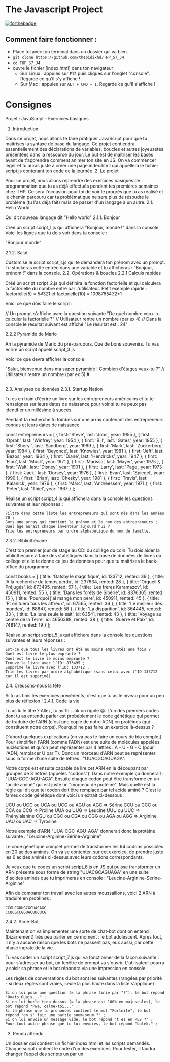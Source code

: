 # The Javascript Project

[![forthebadge](https://forthebadge.com/images/badges/made-with-javascript.svg)](https://forthebadge.com)


## Comment faire fonctionner :
* Place toi avec ton terminal dans un dossier qui va bien.
* `git clone https://github.com/thebidixhd/THP_S7_J4`
* `cd THP_S7_J4`
* ouvre le fichier [index.html] dans ton navigateur
  * Sur Linux : appuies sur `F12` puis cliques sur l'onglet "console". Regarde ce qu'il s'y affiche !
  * Sur Mac : appuies sur `ALT + CMD + I`. Regarde ce qu'il s'affiche !


# Consignes

Projet : JavaScript - Exercices basiques

1. Introduction

Dans ce projet, nous allons te faire pratiquer JavaScript pour que tu maîtrises la syntaxe de base du langage. Ce projet contiendra essentiellement des déclarations de variables, boucles et autres joyeusetés présentées dans la ressource du jour. Le but est de maitriser les bases avant de t'apprendre comment animer ton site en JS. On va commencer léger et tu auras juste à créer une page index.html qui appellera le fichier script.js contenant ton code de la journée.
2. Le projet

Pour ce projet, nous allons reprendre des exercices basiques de programmation que tu as déjà effectués pendant tes premières semaines chez THP. Ce sera l'occasion pour toi de voir le progrès que tu as réalisé et le chemin parcouru car ta problématique ne sera plus de résoudre le problème (tu l'as déja fait) mais de passer d'un langage à un autre.
2.1. Hello World

Qui dit nouveau langage dit "Hello world"
2.1.1. Bonjour

Créé un script script_1.js qui affichera "Bonjour, monde !" dans la console. Voici les lignes que tu dois voir dans ta console :

"Bonjour monde"

2.1.2. Salut

Customise le script script_1.js qui te demandera ton prénom avec un prompt. Tu stockeras cette entrée dans une variable et tu afficheras : "Bonjour, prénom !" dans la console.
2.2. Opérations & boucles
2.2.1 Calculs rapides

Créé un script script_2.js qui définira la fonction factorielle et qui calculera la factorielle du nombre entré par l'utilisateur. Petit exemple rapide : factorielle(5) = 5*4*3*2*1 et factorielle(10) = 10*9*8*7*6*5*4*3*2*1

Voici ce que dois faire le script :

// Un prompt s'affiche avec la question suivante
"De quel nombre veux-tu calculer la factorielle ?"
// Utilisateur rentre un nombre (par ex 4)
// Dans la console le résultat suivant est affiché
"Le résultat est : 24"

2.2.2 Pyramide de Mario

Ah la pyramide de Mario du pré-parcours. Que de bons souvenirs. Tu vas écrire un script appelé script_3.js

Voici ce que devra afficher la console :

"Salut, bienvenue dans ma super pyramide ! Combien d'étages veux-tu ?"
  // Utilisateur rentre un nombre (par ex 5)
    #
   ##
  ###
 ####
#####

2.3. Analyses de données
2.3.1. Startup Nation

Tu es en train d'écrire un livre sur les entrepreneurs américains et tu te renseignes sur leurs dates de naissance pour voir si tu ne peux pas identifier un millésime à succès.

Pendant ta recherche tu tombes sur une array contenant des entrepreneurs connus et leurs dates de naissance.

const entrepreneurs = [
  { first: 'Steve', last: 'Jobs', year: 1955 },
  { first: 'Oprah', last: 'Winfrey', year: 1954 },
  { first: 'Bill', last: 'Gates', year: 1955 },
  { first: 'Sheryl', last: 'Sandberg', year: 1969 },
  { first: 'Mark', last: 'Zuckerberg', year: 1984 },
  { first: 'Beyonce', last: 'Knowles', year: 1981 },
  { first: 'Jeff', last: 'Bezos', year: 1964 },
  { first: 'Diane', last: 'Hendricks', year: 1947 },
  { first: 'Elon', last: 'Musk', year: 1971 },
  { first: 'Marissa', last: 'Mayer', year: 1975 },
  { first: 'Walt', last: 'Disney', year: 1901 },
  { first: 'Larry', last: 'Page', year: 1973 },
  { first: 'Jack', last: 'Dorsey', year: 1976 },
  { first: 'Evan', last: 'Spiegel', year: 1990 },
  { first: 'Brian', last: 'Chesky', year: 1981 },
  { first: 'Travis', last: 'Kalanick', year: 1976 },
  { first: 'Marc', last: 'Andreessen', year: 1971 },
  { first: 'Peter', last: 'Thiel', year: 1967 }
];

Réalise un script script_4.js qui affichera dans la console les questions suivantes et leur réponses :

    Filtre dans cette liste les entrepreneurs qui sont nés dans les années 70 ;
    Sors une array qui contient le prénom et le nom des entrepreneurs ;
    Quel âge aurait chaque inventeur aujourd'hui ?
    Trie les entrepreneurs par ordre alphabétique du nom de famille.

2.3.2. Bibliothécaire

C'est ton premier jour de stage au CDI du collège du coin. Tu dois aider la bibliothécaire à faire des statistiques dans la base de données de livres du collège et elle te donne ce jeu de données pour que tu maitrises le back-office du programme.

const books = [
  { title: 'Gatsby le magnifique', id: 133712, rented: 39 },
  { title: 'A la recherche du temps,perdu', id: 237634, rented: 28 },
  { title: 'Orgueil & Préjugés', id: 873495, rented: 67 },
  { title: 'Les frères Karamazov', id: 450911, rented: 55 },
  { title: 'Dans les forêts de Sibérie', id: 8376365, rented: 15 },
  { title: 'Pourquoi j\'ai mangé mon père', id: 450911, rented: 45 },
  { title: 'Et on tuera tous les affreux', id: 67565, rented: 36 },
  { title: 'Le meilleur des mondes', id: 88847, rented: 58 },
  { title: 'La disparition', id: 364445, rented: 33 },
  { title: 'La lune seule le sait', id: 63541, rented: 43 },
  { title: 'Voyage au centre de la Terre', id: 4656388, rented: 38 },
  { title: 'Guerre et Paix', id: 748147, rented: 19 }
];

Réalise un script script_5.js qui affichera dans la console les questions suivantes et leurs réponses :

    Est-ce que tous les livres ont été au moins empruntés une fois ?
    Quel est livre le plus emprunté ?
    Quel est le livre le moins emprunté ?
    Trouve le livre avec l'ID: 873495 ;
    Supprime le livre avec l'ID: 133712 ;
    Trie les livres par ordre alphabétique (sans celui avec l'ID 133712 car il est supprimé).

2.4. Creusons-nous la tête

Si tu as finis les exercices précédents, c'est que tu as le niveau pour un peu plus de réflexion !
2.4.1. Code la vie

Tu as lu le titre ? Allez, tu as 1h... ok on rigole 😁.
L'un des premiers codes dont tu as entendu parler est probablement le code génétique qui permet de traduire de l'ARN (c'est une copie de notre ADN) en protéines (qui constituent notre corps). Pourquoi ne pas faire un exercice là-dessus ?

D'abord quelques explications (on va pas te faire un cours de bio complet). Pour simplifier, l'ARN (comme l'ADN) est une suite de molécules appelées nucléotides et qu'on peut représenter par 4 lettres : A - U - G - C (pour l'ADN, remplacer U par T). Donc un morceau d'ARN peut se représenter sous la forme d'une suite de lettres : "UUACGCAGUAGA".

Notre corps est ensuite capable de lire cet ARN en le découpant par groupes de 3 lettres (appelés "codons"). Dans notre exemple ça donnerait : "UUA-CGC-AGU-AGA". Ensuite chaque codon peut être transformé en un "acide aminé" qui est juste un "morceau de protéine". Mais quelle est la règle qui dit que tel codon doit être remplacé par tel acide aminé ? C'est le fameux code génétique dont voici un extrait ci-dessous :

UCU ou UCC ou UCA ou UCG ou AGU ou AGC => Sérine
CCU ou CCC ou CCA ou CCG => Proline
UUA ou UUG => Leucine
UUU ou UUC => Phénylalanine
CGU ou CGC ou CGA ou CGG ou AGA ou AGG => Arginine
UAU ou UAC => Tyrosine

Notre exemple d'ARN "UUA-CGC-AGU-AGA" donnerait donc la protéine suivante : "Leucine-Arginine-Sérine-Arginine"

Le code génétique complet permet de transformer les 64 codons possibles en 20 acides aminés. On va se contenter, sur cet exercice, de prendre juste les 6 acides aminés ci-dessus avec leurs codons correspondants.

Je veux que tu codes un script script_6.js en JS qui puisse transformer un ARN présenté sous forme de string "UUACGCAGUAGA" en une suite d'acides aminés que tu imprimeras en console : "Leucine-Arginine-Sérine-Arginine"

Afin de comparer ton travail avec les autres moussaillons, voici 2 ARN à traduire en protéines :

    CCGUCGUUGCGCUACAGC
    CCUCGCCGGUACUUCUCG

2.4.2. Acné-Bot

Maintenant on va implémenter une sorte de chat-bot dont on entend (bizarrement) très peu parler en ce moment : le bot adolescent. Après tout, il n'y a aucune raison que les bots ne passent pas, eux aussi, par cette phase ingrate de la vie.

Tu vas coder un script script_7.js qui va fonctionner de la façon suivante : pour s'adresser au bot, un fenêtre de prompt va s'ouvrir. L'utilisateur pourra y saisir sa phrase et le bot répondra via une impression en console.

Les règles de conversations du bot sont les suivantes (rangées par priorité - si deux règles sont vraies, seule la plus haute dans la liste s'applique) :

    Si on lui pose une question (= la phrase finie par "?"), le bot répond "Ouais Ouais..." ;
    Si on lui hurle trop dessus (= la phrase est 100% en majuscules), le bot répond "Pwa, calme-toi..." ;
    Si la phrase que tu prononces contient le mot "Fortnite", le bot répond "on s' fait une partie soum-soum ?" ;
    Si on lui envoie un message vide, le bot répond "t'es en PLS ?" ;
    Pour tout autre phrase que tu lui envoies, le bot répond "balek." ;

3. Rendu attendu

Un dossier qui contient un fichier index.html et les scripts demandés. Chaque script contient le code d'un des exercices. Pour tester, il faudra changer l'appel des scripts un par un.
